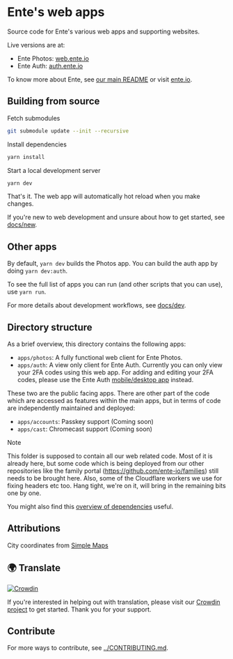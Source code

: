 # Ente's web apps

Source code for Ente's various web apps and supporting websites.

Live versions are at:

* Ente Photos: [web.ente.io](https://web.ente.io)
* Ente Auth: [auth.ente.io](https://auth.ente.io)

To know more about Ente, see [our main README](../README.md) or visit
[ente.io](https://ente.io).

## Building from source

Fetch submodules

```sh
git submodule update --init --recursive
```

Install dependencies

```sh
yarn install
```

Start a local development server

```sh
yarn dev
```

That's it. The web app will automatically hot reload when you make changes.

If you're new to web development and unsure about how to get started, see
[docs/new](docs/new.md).

## Other apps

By default, `yarn dev` builds the Photos app. You can build the auth app by
doing `yarn dev:auth`.

To see the full list of apps you can run (and other scripts that you can use),
use `yarn run`.

For more details about development workflows, see [docs/dev](docs/dev.md).

## Directory structure

As a brief overview, this directory contains the following apps:

* `apps/photos`: A fully functional web client for Ente Photos.
* `apps/auth`: A view only client for Ente Auth. Currently you can only view
  your 2FA codes using this web app. For adding and editing your 2FA codes,
  please use the Ente Auth [mobile/desktop app](../auth/README.md) instead.

These two are the public facing apps. There are other part of the code which are
accessed as features within the main apps, but in terms of code are
independently maintained and deployed:

* `apps/accounts`: Passkey support (Coming soon)
* `apps/cast`: Chromecast support (Coming soon)

> [!NOTE]
>
> This folder is supposed to contain all our web related code. Most of it is
> already here, but some code which is being deployed from our other
> repositories like the family portal (https://github.com/ente-io/families)
> still needs to be brought here. Also, some of the Cloudflare workers we use
> for fixing headers etc too. Hang tight, we're on it, will bring in the
> remaining bits one by one.

You might also find this [overview of dependencies](docs/dependencies.md)
useful.

## Attributions

City coordinates from [Simple Maps](https://simplemaps.com/data/world-cities)

## 🌍 Translate

[![Crowdin](https://badges.crowdin.net/ente-photos-web/localized.svg)](https://crowdin.com/project/ente-photos-web)

If you're interested in helping out with translation, please visit our [Crowdin
project](https://crowdin.com/project/ente-photos-web) to get started. Thank you
for your support.

## Contribute

For more ways to contribute, see [../CONTRIBUTING.md](../CONTRIBUTING.md).




